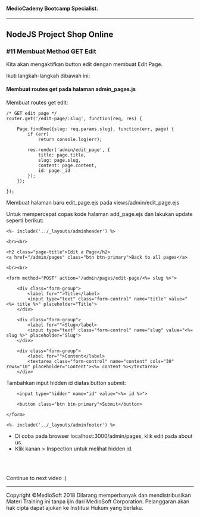 #### MedioCademy Bootcamp Specialist.

---

## NodeJS Project Shop Online

### #11 Membuat Method GET Edit

Kita akan mengaktifkan button edit dengan membuat Edit Page.

Ikuti langkah-langkah dibawah ini:

#### Membuat routes get pada halaman admin_pages.js

Membuat routes get edit:

	/* GET edit page */
	router.get('/edit-page/:slug', function(req, res) {
		
		Page.findOne({slug: req.params.slug}, function(err, page) {
			if (err)
				return console.log(err);
				
			res.render('admin/edit_page', {
				title: page.title,
				slug: page.slug,
				content: page.content,
				id: page._id
			});	
		});
		
	});

Membuat halaman baru edit_page.ejs pada views/admin/edit_page.ejs

Untuk mempercepat copas kode halaman add_page.ejs dan lakukan update seperti berikut:

	<%- include('../_layouts/adminheader') %>

	<br><br>

	<h2 class="page-title">Edit a Page</h2>
	<a href="/admin/pages" class="btn btn-primary">Back to all pages</a>

	<br><br>

	<form method="POST" action="/admin/pages/edit-page/<%= slug %>">

		<div class="form-group">
			<label for="">Title</label>
			<input type="text" class="form-control" name="title" value="<%= title %>" placeholder="Title">
		</div>

		<div class="form-group">
			<label for="">Slug</label>
			<input type="text" class="form-control" name="slug" value="<%= slug %>" placeholder="Slug">
		</div>

		<div class="form-group">
			<label for="">Content</label>
			<textarea class="form-control" name="content" cols="30" rows="10" placeholder="Content"><%= content %></textarea>
		</div>

Tambahkan input hidden id diatas button submit:

		<input type="hidden" name="id" value="<%= id %>">

		<button class="btn btn-primary">Submit</button>

	</form>

	<%- include('../_layouts/adminfooter') %>

* Di coba pada browser localhost:3000/admin/pages, klik edit pada about us.
* Klik kanan > Inspection untuk melihat hidden id. 

<br><br>

Continue to next video :)

























---
Copyright &copy;MedioSoft 2018 
Dilarang memperbanyak dan mendistribusikan Materi Training ini tanpa ijin dari MedioSoft Corporation. Pelanggaran akan hak cipta dapat ajukan ke Institusi Hukum yang berlaku.